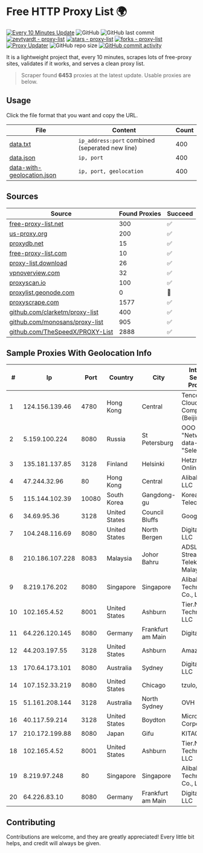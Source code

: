 
# Free HTTP Proxy List 🌍

[![Every 10 Minutes Update](https://github.com/mertguvencli/http-proxy-list/actions/workflows/main.yml/badge.svg?branch=main)](https://github.com/mertguvencli/http-proxy-list/actions/workflows/main.yml)
![GitHub](https://img.shields.io/github/license/mertguvencli/http-proxy-list)
![GitHub last commit](https://img.shields.io/github/last-commit/mertguvencli/http-proxy-list)
[![zevtyardt - proxy-list](https://img.shields.io/static/v1?label=zevtyardt&message=proxy-list&color=blue&logo=github)](https://github.com/zevtyardt/proxy-list "Go to GitHub repo")
[![stars - proxy-list](https://img.shields.io/github/stars/zevtyardt/proxy-list?style=social)](https://github.com/zevtyardt/proxy-list)
[![forks - proxy-list](https://img.shields.io/github/forks/zevtyardt/proxy-list?style=social)](https://github.com/zevtyardt/proxy-list)
[![Proxy Updater](https://github.com/zevtyardt/proxy-list/workflows/Proxy%20Updater/badge.svg)](https://github.com/zevtyardt/proxy-list/actions?query=workflow:"Proxy+Updater")
![GitHub repo size](https://img.shields.io/github/repo-size/zevtyardt/proxy-list)
[![GitHub commit activity](https://img.shields.io/github/commit-activity/m/zevtyardt/proxy-list?logo=commits)](https://github.com/zevtyardt/proxy-list/commits/main)

It is a lightweight project that, every 10 minutes, scrapes lots of free-proxy sites, validates if it works, and serves a clean proxy list.

> Scraper found **6453** proxies at the latest update. Usable proxies are below.

## Usage

Click the file format that you want and copy the URL.

|File|Content|Count|
|----|-------|-----|
|[data.txt](https://raw.githubusercontent.com/mertguvencli/http-proxy-list/main/proxy-list/data.txt)|`ip_address:port` combined (seperated new line)|400|
|[data.json](https://raw.githubusercontent.com/mertguvencli/http-proxy-list/main/proxy-list/data.json)|`ip, port`|400|
|[data-with-geolocation.json](https://raw.githubusercontent.com/mertguvencli/http-proxy-list/main/proxy-list/data-with-geolocation.json)|`ip, port, geolocation`|400|

## Sources

|Source|Found Proxies|Succeed|
|------|-------------|-------|
|[free-proxy-list.net](https://free-proxy-list.net)|300|✅|
|[us-proxy.org](https://www.us-proxy.org)|200|✅|
|[proxydb.net](http://proxydb.net)|15|✅|
|[free-proxy-list.com](https://free-proxy-list.com/?page=&port=&type%5B%5D=http&type%5B%5D=https&up_time=0&search=Search)|10|✅|
|[proxy-list.download](https://www.proxy-list.download/HTTP)|26|✅|
|[vpnoverview.com](https://vpnoverview.com/privacy/anonymous-browsing/free-proxy-servers)|32|✅|
|[proxyscan.io](https://www.proxyscan.io)|100|✅|
|[proxylist.geonode.com](https://proxylist.geonode.com/api/proxy-list?limit=300&page=1&sort_by=lastChecked&sort_type=desc&protocols=http,https)|0|🚫|
|[proxyscrape.com](https://api.proxyscrape.com/v2/?request=displayproxies&protocol=http&timeout=10000&country=all&ssl=all&anonymity=all)|1577|✅|
|[github.com/clarketm/proxy-list](https://raw.githubusercontent.com/clarketm/proxy-list/master/proxy-list-raw.txt)|400|✅|
|[github.com/monosans/proxy-list](https://raw.githubusercontent.com/monosans/proxy-list/main/proxies/http.txt)|905|✅|
|[github.com/TheSpeedX/PROXY-List](https://raw.githubusercontent.com/TheSpeedX/PROXY-List/master/http.txt)|2888|✅|


## Sample Proxies With Geolocation Info

|#|Ip|Port|Country|City|Internet Service Provider|
|-|--|----|-------|----|-------------------------|
|1|124.156.139.46|4780|Hong Kong|Central|Tencent Cloud Computing (Beijing) Co|
|2|5.159.100.224|8080|Russia|St Petersburg|OOO "Network of data-centers "Selectel"|
|3|135.181.137.85|3128|Finland|Helsinki|Hetzner Online GmbH|
|4|47.244.32.96|80|Hong Kong|Central|Alibaba.com LLC|
|5|115.144.102.39|10080|South Korea|Gangdong-gu|Korea Telecom|
|6|34.69.95.36|3128|United States|Council Bluffs|Google LLC|
|7|104.248.116.69|8080|United States|North Bergen|DigitalOcean, LLC|
|8|210.186.107.228|8083|Malaysia|Johor Bahru|ADSL Streamyx Telekom Malaysia|
|9|8.219.176.202|8080|Singapore|Singapore|Alibaba (US) Technology Co., Ltd.|
|10|102.165.4.52|8001|United States|Ashburn|Tier.Net Technologies LLC|
|11|64.226.120.145|8080|Germany|Frankfurt am Main|DigitalOcean|
|12|44.203.197.55|3128|United States|Ashburn|Amazon.com|
|13|170.64.173.101|8080|Australia|Sydney|DigitalOcean, LLC|
|14|107.152.33.219|8080|United States|Chicago|tzulo, inc.|
|15|51.161.208.144|3128|Australia|North Sydney|OVH SAS|
|16|40.117.59.214|3128|United States|Boydton|Microsoft Corporation|
|17|210.172.199.88|8080|Japan|Gifu|KITAGATA|
|18|102.165.4.52|8001|United States|Ashburn|Tier.Net Technologies LLC|
|19|8.219.97.248|80|Singapore|Singapore|Alibaba (US) Technology Co., Ltd.|
|20|64.226.83.10|8080|Germany|Frankfurt am Main|DigitalOcean, LLC|



## Contributing

Contributions are welcome, and they are greatly appreciated! Every
little bit helps, and credit will always be given.

